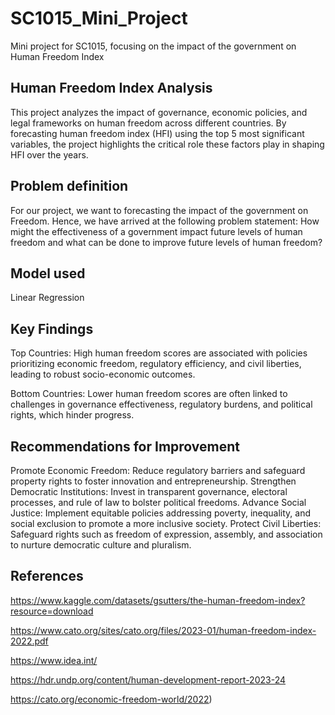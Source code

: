 # SC1015_Mini_Project
Mini project for SC1015, focusing on the impact of the government on Human Freedom Index


## Human Freedom Index Analysis
This project analyzes the impact of governance, economic policies, and legal frameworks on human freedom across different countries. By forecasting human freedom index (HFI) using the top 5 most significant variables, the project highlights the critical role these factors play in shaping HFI over the years.

## Problem definition
For our project, we want to forecasting the impact of the government on Freedom. Hence, we have arrived at the following problem statement:
How might the effectiveness of a government impact future levels of human freedom and what can be done to improve future levels of human freedom?

## Model used
Linear Regression

## Key Findings
Top Countries: High human freedom scores are associated with policies prioritizing economic freedom, regulatory efficiency, and civil liberties, leading to robust socio-economic outcomes.

Bottom Countries: Lower human freedom scores are often linked to challenges in governance effectiveness, regulatory burdens, and political rights, which hinder progress.

## Recommendations for Improvement
Promote Economic Freedom: Reduce regulatory barriers and safeguard property rights to foster innovation and entrepreneurship.
Strengthen Democratic Institutions: Invest in transparent governance, electoral processes, and rule of law to bolster political freedoms.
Advance Social Justice: Implement equitable policies addressing poverty, inequality, and social exclusion to promote a more inclusive society.
Protect Civil Liberties: Safeguard rights such as freedom of expression, assembly, and association to nurture democratic culture and pluralism.

## References
https://www.kaggle.com/datasets/gsutters/the-human-freedom-index?resource=download

https://www.cato.org/sites/cato.org/files/2023-01/human-freedom-index-2022.pdf

https://www.idea.int/

https://hdr.undp.org/content/human-development-report-2023-24

https://cato.org/economic-freedom-world/2022)
